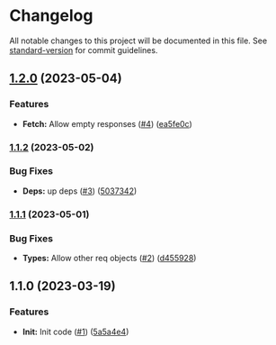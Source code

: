 # Changelog

All notable changes to this project will be documented in this file. See [standard-version](https://github.com/conventional-changelog/standard-version) for commit guidelines.

## [1.2.0](https://github.com/nfqde/nfq-typed-next-api/compare/v1.1.2...v1.2.0) (2023-05-04)


### Features

* **Fetch:** Allow empty responses ([#4](https://github.com/nfqde/nfq-typed-next-api/issues/4)) ([ea5fe0c](https://github.com/nfqde/nfq-typed-next-api/commit/ea5fe0ce2ee902926b380dfdd24e7fcc7396dd88))

### [1.1.2](https://github.com/nfqde/nfq-typed-next-api/compare/v1.1.1...v1.1.2) (2023-05-02)


### Bug Fixes

* **Deps:** up deps ([#3](https://github.com/nfqde/nfq-typed-next-api/issues/3)) ([5037342](https://github.com/nfqde/nfq-typed-next-api/commit/5037342d7c906cf9409818d48122f6f560f29c66))

### [1.1.1](https://github.com/nfqde/nfq-typed-next-api/compare/v1.1.0...v1.1.1) (2023-05-01)


### Bug Fixes

* **Types:** Allow other req objects ([#2](https://github.com/nfqde/nfq-typed-next-api/issues/2)) ([d455928](https://github.com/nfqde/nfq-typed-next-api/commit/d4559288ade59c9b90d9884d9bb96b23282836fe))

## 1.1.0 (2023-03-19)


### Features

* **Init:** Init code ([#1](https://github.com/nfqde/nfq-typed-next-api/issues/1)) ([5a5a4e4](https://github.com/nfqde/nfq-typed-next-api/commit/5a5a4e4a8c16724b779113968880d1b7cd8db26f))
